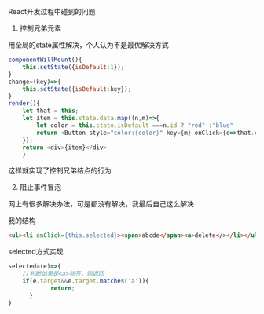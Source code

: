 React开发过程中碰到的问题

1. 控制兄弟元素
	
用全局的state属性解决，个人认为不是最优解决方式

```javascript 
componentWillMount(){
	this.setState({isDefault:1});
}	
change=(key)=>{
	this.setState({isDefault:key});
}	
render(){
	let that = this;
	let item = this.state.data.map((n,m)=>{
		let color = this.state.isDefault ===n.id ? "red" :"blue"
		return <Button style="color:{color}" key={m} onClick={e=>that.change(n.id)}>{n.name}</Button>
	});
	return <div>{item}</div>
	}

```

这样就实现了控制兄弟结点的行为
	

2. 阻止事件冒泡
	
网上有很多解决办法，可是都没有解决，我最后自己这么解决

我的结构

```html
<ul><li onClick={this.selected}><span>abcde</span><a>delete</></li></ul>
```

selected方式实现

```js
selected=(e)=>{
	//判断如果是<a>标签，则返回
	if(e.target&&e.target.matches('a')){
            return;
      }
}
```
